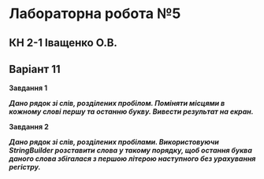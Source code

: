 # Лабораторна робота №5
## КН 2-1 Іващенко О.В.
## Варіант 11

   **Завдання 1**
   
   ***Дано рядок зі слів, розділених пробілом. 
   Поміняти місцями в кожному слові першу та останню букву.
   Вивести результат на екран.***
      
   **Завдання 2**
   
   ***Дано рядок зі слів, розділених пробілами.
   Використовуючи StringBuilder розставити слова у такому порядку,
   щоб остання буква даного слова збігалася з першою літерою наступного без урахування регістру.***